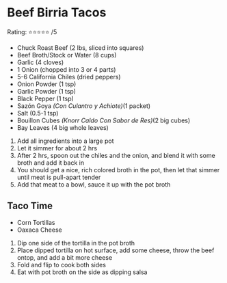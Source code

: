 # Beef Birria Tacos
Rating: :star::star::star::star::star: /5  
- Chuck Roast Beef (2 lbs, sliced into squares)
- Beef Broth/Stock or Water (8 cups)
- Garlic (4 cloves)
- 1 Onion (chopped into 3 or 4 parts)
- 5-6 California Chiles (dried peppers)
- Onion Powder (1 tsp)
- Garlic Powder (1 tsp)
- Black Pepper (1 tsp)
- Sazón Goya *(Con Culantro y Achiote)*(1 packet)
- Salt (0.5-1 tsp)
- Bouillon Cubes *(Knorr Caldo Con Sabor de Res)*(2 big cubes)
- Bay Leaves (4 big whole leaves)

1. Add all ingredients into a large pot
2. Let it simmer for about 2 hrs
3. After 2 hrs, spoon out the chiles and the onion, and blend it with some broth and add it back in
4. You should get a nice, rich colored broth in the pot, then let that simmer until meat is pull-apart tender
5. Add that meat to a bowl, sauce it up with the pot broth

## Taco Time
- Corn Tortillas
- Oaxaca Cheese

1. Dip one side of the tortilla in the pot broth
2. Place dipped tortilla on hot surface, add some cheese, throw the beef ontop, and add a bit more cheese
3. Fold and flip to cook both sides
4. Eat with pot broth on the side as dipping salsa

